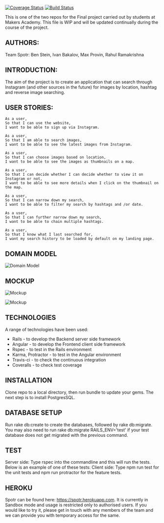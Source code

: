 [![Coverage Status](https://coveralls.io/repos/github/rahulrama/Brim_final/badge.svg?branch=master)](https://coveralls.io/github/rahulrama/Brim_final?branch=master)  [![Build Status](https://travis-ci.org/rahulrama/Brim_final.svg?branch=master)](https://travis-ci.org/rahulrama/Spotr)


This is one of the two repos for the Final project carried out by students at Makers Academy.
This file is WIP and will be updated continually during the course of the project.

AUTHORS:
-------

Team Spotr: Ben Stein, Ivan Bakalov, Max Provin, Rahul Ramakrishna

INTRODUCTION:
------------

The aim of the project is to create an application that can search through Instagram (and other sources in the future) for images by location, hashtag and reverse image searching.

USER STORIES:
------------

```
As a user,
So that I can use the website,
I want to be able to sign up via Instagram.

As a user,
So that I am able to search images,
I want to be able to see the latest images from Instagram.

As a user,
So that I can choose images based on location,
I want to be able to see the images as thumbnails on a map.

As a user,
So that I can decide whether I can decide whether to view it on Instagram or not,
I want to be able to see more details when I click on the thumbnail on the map.

As a user,
So that I can narrow down my search,
I want to be able to filter my search by hashtags and /or date.

As a user,
So that I can further narrow down my search,
I want to be able to chain multiple hashtags.

As a user,
So that I know what I last searched for,
I want my search history to be loaded by default on my landing page.
```

DOMAIN MODEL
------------

![Domain Model](https://github.com/rahulrama/brimserver/blob/master/public/images/Brim.png)

MOCKUP
------

![Mockup](https://github.com/rahulrama/brimserver/blob/master/public/images/LandingPageMockup.png)

![Mockup](https://github.com/rahulrama/brimserver/blob/master/public/images/MapImageDetailMockup.png)


TECHNOLOGIES
------------

A range of technologies have been used:
- Rails - to develop the Backend server side framework
- Angular - to develop the Frontend client side framework
- Rspec - to test in the Rails environment
- Karma, Protractor - to test in the Angular environment
- Travis-ci - to check the continuous integration
- Coveralls - to check test coverage

INSTALLATION
------------

Clone repo to a local directory, then run bundle to update your gems. The next step is to install PostgresSQL.

DATABASE SETUP
--------------

Run rake db:create to create the databases, followed by rake db:migrate. You may also need to run rake db:migrate RAILS_ENV='test' if your test database does not get migrated with the previous command.

TEST
----

Server side: Type rspec into the commandline and this will run the tests. Below is an example of one of these tests:
Client side: Type npm run test for the unit tests and npm run protractor for the feature tests.

HEROKU
------

Spotr can be found here: https://spotr.herokuapp.com. It is currently in Sandbox mode and usage is restricted only to authorised users. If you would like to try it, please get in touch with any members of the team and we can provide you with temporary access for the same.
